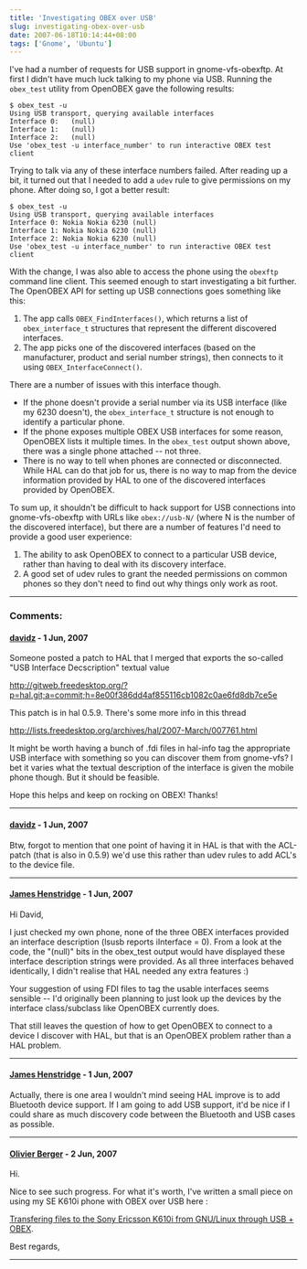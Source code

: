 ```yaml
---
title: 'Investigating OBEX over USB'
slug: investigating-obex-over-usb
date: 2007-06-18T10:14:44+08:00
tags: ['Gnome', 'Ubuntu']
---
```


I\'ve had a number of requests for USB support in gnome-vfs-obexftp. At
first I didn\'t have much luck talking to my phone via USB. Running the
`obex_test` utility from OpenOBEX gave the following results:

    $ obex_test -u
    Using USB transport, querying available interfaces
    Interface 0:   (null)
    Interface 1:   (null)
    Interface 2:   (null)
    Use 'obex_test -u interface_number' to run interactive OBEX test client

Trying to talk via any of these interface numbers failed. After reading
up a bit, it turned out that I needed to add a `udev` rule to give
permissions on my phone. After doing so, I got a better result:

    $ obex_test -u
    Using USB transport, querying available interfaces
    Interface 0: Nokia Nokia 6230 (null)
    Interface 1: Nokia Nokia 6230 (null)
    Interface 2: Nokia Nokia 6230 (null)
    Use 'obex_test -u interface_number' to run interactive OBEX test client

With the change, I was also able to access the phone using the `obexftp`
command line client. This seemed enough to start investigating a bit
further. The OpenOBEX API for setting up USB connections goes something
like this:

1.  The app calls `OBEX_FindInterfaces()`, which returns a list of
    `obex_interface_t` structures that represent the different
    discovered interfaces.
2.  The app picks one of the discovered interfaces (based on the
    manufacturer, product and serial number strings), then connects to
    it using `OBEX_InterfaceConnect()`.

There are a number of issues with this interface though.

-   If the phone doesn\'t provide a serial number via its USB interface
    (like my 6230 doesn\'t), the `obex_interface_t` structure is not
    enough to identify a particular phone.
-   If the phone exposes multiple OBEX USB interfaces for some reason,
    OpenOBEX lists it multiple times. In the `obex_test` output shown
    above, there was a single phone attached -- not three.
-   There is no way to tell when phones are connected or disconnected.
    While HAL can do that job for us, there is no way to map from the
    device information provided by HAL to one of the discovered
    interfaces provided by OpenOBEX.

To sum up, it shouldn\'t be difficult to hack support for USB
connections into gnome-vfs-obexftp with URLs like `obex://usb-N/` (where
N is the number of the discovered interface), but there are a number of
features I\'d need to provide a good user experience:

1.  The ability to ask OpenOBEX to connect to a particular USB device,
    rather than having to deal with its discovery interface.
2.  A good set of udev rules to grant the needed permissions on common
    phones so they don\'t need to find out why things only work as root.

---
### Comments:
#### [davidz](http://blog.fubar.dk) - <time datetime="2007-06-18 11:46:15">1 Jun, 2007</time>

Someone posted a patch to HAL that I merged that exports the so-called
\"USB Interface Decscription\" textual value

http://gitweb.freedesktop.org/?p=hal.git;a=commit;h=8e00f386dd4af855116cb1082c0ae6fd8db7ce5e

This patch is in hal 0.5.9. There\'s some more info in this thread

http://lists.freedesktop.org/archives/hal/2007-March/007761.html

It might be worth having a bunch of .fdi files in hal-info tag the
appropriate USB interface with something so you can discover them from
gnome-vfs? I bet it varies what the textual description of the interface
is given the mobile phone though. But it should be feasible.

Hope this helps and keep on rocking on OBEX! Thanks!

---
#### [davidz](http://blog.fubar.dk) - <time datetime="2007-06-18 11:47:22">1 Jun, 2007</time>

Btw, forgot to mention that one point of having it in HAL is that with
the ACL-patch (that is also in 0.5.9) we\'d use this rather than udev
rules to add ACL\'s to the device file.

---
#### [James Henstridge](http://blogs.gnome.org/jamesh/) - <time datetime="2007-06-18 12:10:27">1 Jun, 2007</time>

Hi David,

I just checked my own phone, none of the three OBEX interfaces provided
an interface description (lsusb reports iInterface = 0). From a look at
the code, the \"(null)\" bits in the obex\_test output would have
displayed these interface description strings were provided. As all
three interfaces behaved identically, I didn\'t realise that HAL needed
any extra features :)

Your suggestion of using FDI files to tag the usable interfaces seems
sensible \-- I\'d originally been planning to just look up the devices
by the interface class/subclass like OpenOBEX currently does.

That still leaves the question of how to get OpenOBEX to connect to a
device I discover with HAL, but that is an OpenOBEX problem rather than
a HAL problem.

---
#### [James Henstridge](http://blogs.gnome.org/jamesh/) - <time datetime="2007-06-18 13:48:38">1 Jun, 2007</time>

Actually, there is one area I wouldn\'t mind seeing HAL improve is to
add Bluetooth device support. If I am going to add USB support, it\'d be
nice if I could share as much discovery code between the Bluetooth and
USB cases as possible.

---
#### [Olivier Berger](http://www.olivierberger.com/weblog/) - <time datetime="2007-06-19 14:32:32">2 Jun, 2007</time>

Hi.

Nice to see such progress. For what it\'s worth, I\'ve written a small
piece on using my SE K610i phone with OBEX over USB here :

[Transfering files to the Sony Ericsson K610i from GNU/Linux through USB
+
OBEX](http://www.olivierberger.com/weblog/index.php/2006/11/12/66-transfering-files-to-the-sony-ericsson-k610i-from-gnu-linux-through-usb-obex).

Best regards,

---
